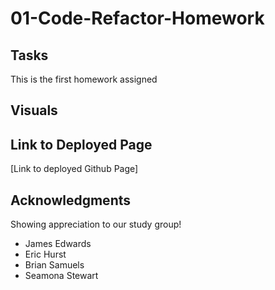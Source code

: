# 01-Code-Refactor-Homework

## Tasks 
This is the first homework assigned 

## Visuals

## Link to Deployed Page
[Link to deployed Github Page] 

## Acknowledgments 
Showing appreciation to our study group! 
* James Edwards 
* Eric Hurst
* Brian Samuels
* Seamona Stewart 
